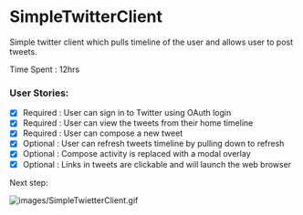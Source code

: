 SimpleTwitterClient
=============
Simple twitter client which pulls timeline of the user and allows user to post tweets.

Time Spent : 12hrs

### User Stories:
 - [x] Required : User can sign in to Twitter using OAuth login
 - [x] Required : User can view the tweets from their home timeline
 - [x] Required : User can compose a new tweet
 - [x] Optional : User can refresh tweets timeline by pulling down to refresh 
 - [x] Optional : Compose activity is replaced with a modal overlay
 - [x] Optional : Links in tweets are clickable and will launch the web browser

Next step:

![images/SimpleTwietterClient.gif](images/SimpleTwietterClient.gif)
